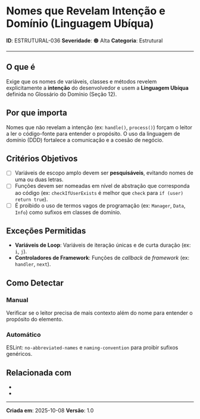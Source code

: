 # Nomes que Revelam Intenção e Domínio (Linguagem Ubíqua)

**ID**: ESTRUTURAL-036
**Severidade**: 🟠 Alta
**Categoria**: Estrutural

---

## O que é

Exige que os nomes de variáveis, classes e métodos revelem explicitamente a **intenção** do desenvolvedor e usem a **Linguagem Ubíqua** definida no Glossário do Domínio (Seção 12).

## Por que importa

Nomes que não revelam a intenção (ex: `handle()`, `process()`) forçam o leitor a ler o código-fonte para entender o propósito. O uso da linguagem de domínio (DDD) fortalece a comunicação e a coesão de negócio.

## Critérios Objetivos

- [ ] Variáveis de escopo amplo devem ser **pesquisáveis**, evitando nomes de uma ou duas letras.
- [ ] Funções devem ser nomeadas em nível de abstração que corresponda ao código (ex: `checkIfUserExists` é melhor que `check` para `if (user) return true`).
- [ ] É proibido o uso de termos vagos de programação (ex: `Manager`, `Data`, `Info`) como sufixos em classes de domínio.

## Exceções Permitidas

- **Variáveis de Loop**: Variáveis de iteração únicas e de curta duração (ex: `i`, `j`).
- **Controladores de Framework**: Funções de *callback* de *framework* (ex: `handler`, `next`).

## Como Detectar

### Manual
Verificar se o leitor precisa de mais contexto além do nome para entender o propósito do elemento.

### Automático
ESLint: `no-abbreviated-names` e `naming-convention` para proibir sufixos genéricos.

## Relacionada com

- [ESTRUTURAL-026]: reforça (Comentários - Nomes claros eliminam a necessidade de comentários de "o quê")
- [ESTRUTURAL-006]: complementa

---

**Criada em**: 2025-10-08
**Versão**: 1.0
